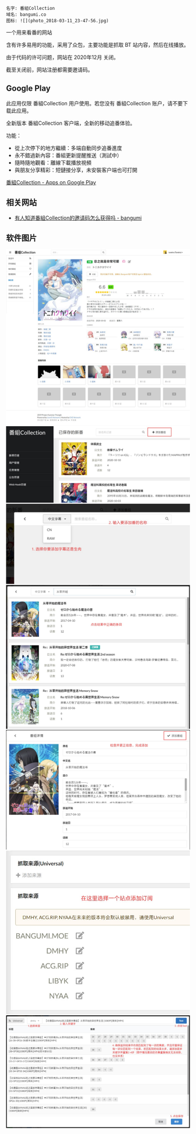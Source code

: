 ```
名字: 番組Collection
域名: bangumi.co
图标: ![](photo_2018-03-11_23-47-56.jpg)
```

一个用来看番的网站

含有许多易用的功能，采用了众包，主要功能是抓取 BT 站内容，然后在线播放。

由于代码的许可问题，网站在 2020年12月 关闭。

截至关闭前，网站注册都需要邀请码。

## Google Play

此应用仅限 番組Collection 用户使用。若您没有 番組Collection 账户，请不要下载此应用。  

全新版本 番組Collection 客户端，全新的移动追番体验。  

功能：

+ 從上次停下的地方繼續：多端自動同步追番進度  
+ 永不錯過新內容：番組更新提醒推送（測試中）  
+ 隨時隨地觀看：離線下載播放視頻  
+ 與朋友分享精彩：短鏈接分享，未安裝客户端也可打開

[番組Collection - Apps on Google Play](https://web.archive.org/web/20210511145856/https://play.google.com/store/apps/details?id=co.bangumi.Cassiopeia)

## 相关网站

+ [有人知道番組Collection的邀请码怎么获得吗 - bangumi](https://web.archive.org/web/20190916164834/http://bgm.tv/group/topic/351076)

## 软件图片

![](Pasted%20image%2020210511222543.png)
![](Pasted%20image%2020210511222607.png)
![](Pasted%20image%2020210511222611.png)
![](Pasted%20image%2020210511222616.png)
![](Pasted%20image%2020210511222620.png)
![](Pasted%20image%2020210511222624.png)
![](Pasted%20image%2020210511222628.png)

